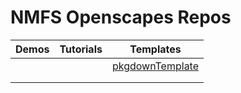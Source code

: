 # NMFS Openscapes Repos

| Demos | Tutorials  | Templates  |
|:----:|:---:|:--:|
|   |   | [pkgdownTemplate](https://github.com/nmfs-openscapes/pkgdownTemplate)  |
|   |   |   |
|   |   |   |
